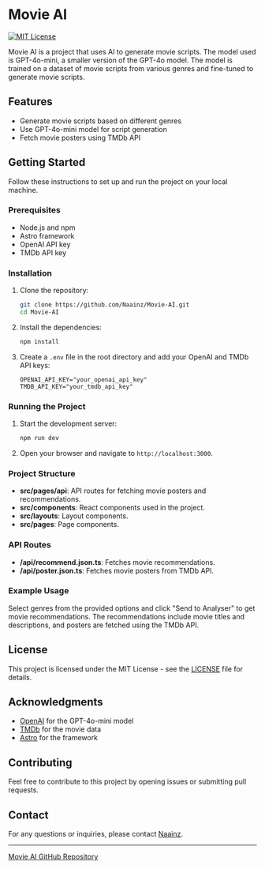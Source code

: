 # Movie AI

[![MIT License](https://img.shields.io/badge/License-MIT-yellow.svg)](https://opensource.org/licenses/MIT)

Movie AI is a project that uses AI to generate movie scripts. The model used is GPT-4o-mini, a smaller version of the GPT-4o model. The model is trained on a dataset of movie scripts from various genres and fine-tuned to generate movie scripts.

## Features

- Generate movie scripts based on different genres
- Use GPT-4o-mini model for script generation
- Fetch movie posters using TMDb API

## Getting Started

Follow these instructions to set up and run the project on your local machine.

### Prerequisites

- Node.js and npm
- Astro framework
- OpenAI API key
- TMDb API key

### Installation

1. Clone the repository:

   ```bash
   git clone https://github.com/Naainz/Movie-AI.git
   cd Movie-AI
   ```

2. Install the dependencies:

   ```bash
   npm install
   ```

3. Create a `.env` file in the root directory and add your OpenAI and TMDb API keys:

   ```plaintext
   OPENAI_API_KEY="your_openai_api_key"
   TMDB_API_KEY="your_tmdb_api_key"
   ```

### Running the Project

1. Start the development server:

   ```bash
   npm run dev
   ```

2. Open your browser and navigate to `http://localhost:3000`.

### Project Structure

- **src/pages/api**: API routes for fetching movie posters and recommendations.
- **src/components**: React components used in the project.
- **src/layouts**: Layout components.
- **src/pages**: Page components.

### API Routes

- **/api/recommend.json.ts**: Fetches movie recommendations.
- **/api/poster.json.ts**: Fetches movie posters from TMDb API.

### Example Usage

Select genres from the provided options and click "Send to Analyser" to get movie recommendations. The recommendations include movie titles and descriptions, and posters are fetched using the TMDb API.

## License

This project is licensed under the MIT License - see the [LICENSE](LICENSE) file for details.

## Acknowledgments

- [OpenAI](https://openai.com) for the GPT-4o-mini model
- [TMDb](https://www.themoviedb.org) for the movie data
- [Astro](https://astro.build) for the framework

## Contributing

Feel free to contribute to this project by opening issues or submitting pull requests.

## Contact

For any questions or inquiries, please contact [Naainz](https://github.com/Naainz).

---

[Movie AI GitHub Repository](https://github.com/Naainz/Movie-AI)
